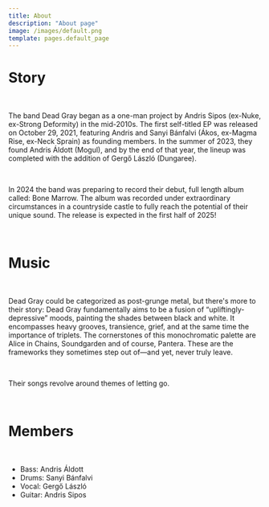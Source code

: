 ```yaml
---
title: About
description: "About page"
image: /images/default.png
template: pages.default_page
---
```


# Story
<br>

The band Dead Gray began as a one-man project by Andris Sipos (ex-Nuke, ex-Strong Deformity) in the mid-2010s. The first self-titled EP was released on October 29, 2021, featuring Andris and Sanyi Bánfalvi (Ákos, ex-Magma Rise, ex-Neck Sprain) as founding members. In the summer of 2023, they found Andris Áldott (Mogul), and by the end of that year, the lineup was completed with the addition of Gergő László (Dungaree).

<br>

In 2024 the band was preparing to record their debut, full length album called: Bone Marrow. The album was recorded under extraordinary circumstances in a countryside castle to fully reach the potential of their unique sound. The release is expected in the first half of 2025!

<br>

# Music

<br>

Dead Gray could be categorized as post-grunge metal, but there's more to their story:
Dead Gray fundamentally aims to be a fusion of “upliftingly-depressive” moods, painting the shades between black and white. It encompasses heavy grooves, transience, grief, and at the same time the importance of triplets. The cornerstones of this monochromatic palette are Alice in Chains, Soundgarden and of course, Pantera. These are the frameworks they sometimes step out of—and yet, never truly leave.

<br>

Their songs revolve around themes of letting go.

<br>

# Members

<br>

- Bass: Andris Áldott
- Drums: Sanyi Bánfalvi
- Vocal: Gergő László
- Guitar: Andris Sipos
